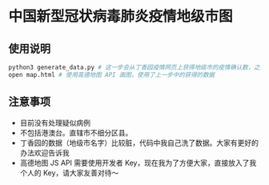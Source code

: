 # 中国新型冠状病毒肺炎疫情地级市图

## 使用说明

```bash
python3 generate_data.py # 这一步会从丁香园疫情网页上获得地级市的疫情确认数，之后写入到 dxy_confirmed_data.js
open map.html # 使用高德地图 API 画图，使用了上一步中的获得的数据
```

## 注意事项
* 目前没有处理疑似病例
* 不包括港澳台。直辖市不细分区县。
* 丁香园的数据（地级市名字）比较脏，代码中我自己洗了数据。大家有更好的办法欢迎告诉我
* 高德地图 JS API 需要使用开发者 Key，现在我为了方便大家，直接放入了我个人的 Key，请大家友善对待～


